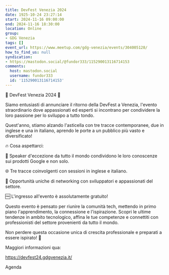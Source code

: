 ```yaml
---
title: DevFest Venezia 2024
date: 1925-10-24 23:27:14
start: 2024-11-16 09:00:00
end: 2024-11-16 18:30:00
location: Online
group:
- GDG Venezia
tags: []
event_url: https://www.meetup.com/gdg-venezia/events/304005128/
how_to_find_us: null
syndication:
- https://mastodon.social/@fundor333/115290013116714153
comments:
  host: mastodon.social
  username: fundor333
  id: '115290013116714153'
---
```


🌟 DevFest Venezia 2024 🌟

Siamo entusiasti di annunciare il ritorno della DevFest a Venezia, l'evento straordinario dove appassionati ed esperti si incontrano per condividere la loro passione per lo sviluppo a tutto tondo.

Quest'anno, stiamo alzando l'asticella con tre tracce contemporanee, due in inglese e una in italiano, aprendo le porte a un pubblico più vasto e diversificato!

🔥 Cosa aspettarci:

🎤 Speaker d'eccezione da tutto il mondo condividono le loro conoscenze sui prodotti Google e non solo.

🌐 Tre tracce coinvolgenti con sessioni in inglese e italiano.

🤝 Opportunità uniche di networking con sviluppatori e appassionati del settore.

🆓 L'ingresso all'evento è assolutamente gratuito!

Questo evento è pensato per riunire la comunità tech, mettendo in primo piano l'apprendimento, la connessione e l'ispirazione. Scopri le ultime tendenze in ambito tecnologico, affina le tue competenze e connettiti con professionisti del settore provenienti da tutto il mondo.

Non perdere questa occasione unica di crescita professionale e preparati a essere ispirato! 🚀

Maggiori informazioni qua:

https://devfest24.gdgvenezia.it/

Agenda

